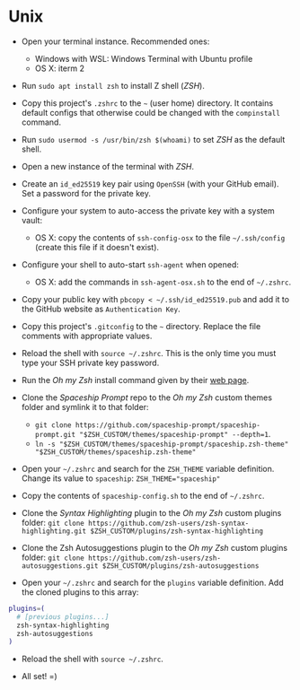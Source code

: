# Unix

- Open your terminal instance. Recommended ones:
  - Windows with WSL: Windows Terminal with Ubuntu profile
  - OS X: iterm 2

- Run `sudo apt install zsh` to install Z shell (_ZSH_).

- Copy this project's `.zshrc` to the `~` (user home) directory. It contains default configs that otherwise could be changed with the `compinstall` command.

- Run `sudo usermod -s /usr/bin/zsh $(whoami)` to set _ZSH_ as the default shell.

- Open a new instance of the terminal with _ZSH_.

- Create an `id_ed25519` key pair using `OpenSSH` (with your GitHub email). Set a password for the private key.

- Configure your system to auto-access the private key with a system vault:
  - OS X: copy the contents of `ssh-config-osx` to the file `~/.ssh/config` (create this file if it doesn't exist).

- Configure your shell to auto-start `ssh-agent` when opened:
  - OS X: add the commands in `ssh-agent-osx.sh` to the end of `~/.zshrc`.
 
- Copy your public key with `pbcopy < ~/.ssh/id_ed25519.pub` and add it to the GitHub website as `Authentication Key`.

- Copy this project's `.gitconfig` to the `~` directory. Replace the file comments with appropriate values.

- Reload the shell with `source ~/.zshrc`. This is the only time you must type your SSH private key password.

- Run the _Oh my Zsh_ install command given by their [web page](https://ohmyz.sh/#install).

- Clone the _Spaceship Prompt_ repo to the _Oh my Zsh_ custom themes folder and symlink it to that folder:
  - `git clone https://github.com/spaceship-prompt/spaceship-prompt.git "$ZSH_CUSTOM/themes/spaceship-prompt" --depth=1`.
  - `ln -s "$ZSH_CUSTOM/themes/spaceship-prompt/spaceship.zsh-theme" "$ZSH_CUSTOM/themes/spaceship.zsh-theme"`

- Open your `~/.zshrc` and search for the `ZSH_THEME` variable definition. Change its value to `spaceship`: `ZSH_THEME="spaceship"`

- Copy the contents of `spaceship-config.sh` to the end of `~/.zshrc`.

- Clone the _Syntax Highlighting_ plugin to the _Oh my Zsh_ custom plugins folder: `git clone https://github.com/zsh-users/zsh-syntax-highlighting.git $ZSH_CUSTOM/plugins/zsh-syntax-highlighting`

- Clone the Zsh Autosuggestions plugin to the _Oh my Zsh_ custom plugins folder: `git clone https://github.com/zsh-users/zsh-autosuggestions.git $ZSH_CUSTOM/plugins/zsh-autosuggestions`

- Open your `~/.zshrc` and search for the `plugins` variable definition. Add the cloned plugins to this array:

```sh
plugins=(
  # [previous plugins...]
  zsh-syntax-highlighting
  zsh-autosuggestions
)
```

- Reload the shell with `source ~/.zshrc`.

- All set! =)
